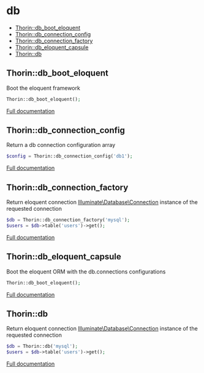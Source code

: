 # db

- [Thorin::db_boot_eloquent](#Thorin::db_boot_eloquent)
- [Thorin::db_connection_config](#Thorin::db_connection_config)
- [Thorin::db_connection_factory](#Thorin::db_connection_factory)
- [Thorin::db_eloquent_capsule](#Thorin::db_eloquent_capsule)
- [Thorin::db](#Thorin::db)
<a name="Thorin::db_boot_eloquent"></a>
## Thorin::db_boot_eloquent
Boot the eloquent framework
```php
Thorin::db_boot_eloquent();
```

[Full documentation](/doc/src/functions/db/t_db_boot_eloquent.md)

<a name="Thorin::db_connection_config"></a>
## Thorin::db_connection_config
Return a db connection configuration array
```php
$config = Thorin::db_connection_config('db1');
```

[Full documentation](/doc/src/functions/db/t_db_connection_config.md)

<a name="Thorin::db_connection_factory"></a>
## Thorin::db_connection_factory
Return eloquent connection [Illuminate\Database\Connection](https://laravel.com/api/5.3/Illuminate/Database/Connection.html) instance of the requested connection
```php
$db = Thorin::db_connection_factory('mysql');
$users = $db->table('users')->get();
```

[Full documentation](/doc/src/functions/db/t_db_connection_factory.md)

<a name="Thorin::db_eloquent_capsule"></a>
## Thorin::db_eloquent_capsule
Boot the eloquent ORM with the db.connections configurations
```php
Thorin::db_boot_eloquent();
```

[Full documentation](/doc/src/functions/db/t_db_eloquent_capsule.md)

<a name="Thorin::db"></a>
## Thorin::db
Return eloquent connection [Illuminate\Database\Connection](https://laravel.com/api/5.3/Illuminate/Database/Connection.html) instance of the requested connection
```php
$db = Thorin::db('mysql');
$users = $db->table('users')->get();
```

[Full documentation](/doc/src/functions/db/t_db.md)
